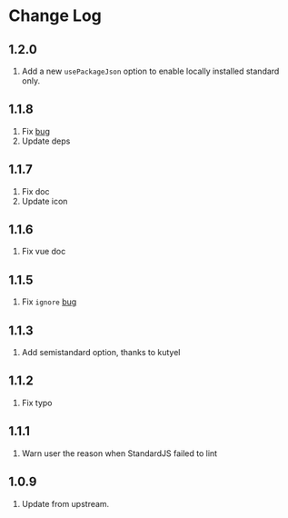 # Change Log

## 1.2.0

1. Add a new `usePackageJson` option to enable locally installed standard only.

## 1.1.8

1. Fix [bug](https://github.com/chenxsan/vscode-standardjs/issues/37)
2. Update deps

## 1.1.7

1. Fix doc
2. Update icon

## 1.1.6

1. Fix vue doc

## 1.1.5

1. Fix `ignore` [bug](https://github.com/chenxsan/vscode-standardjs/issues/22)

## 1.1.3

1. Add semistandard option, thanks to kutyel

## 1.1.2

1. Fix typo

## 1.1.1

1. Warn user the reason when StandardJS failed to lint

## 1.0.9

1. Update from upstream.